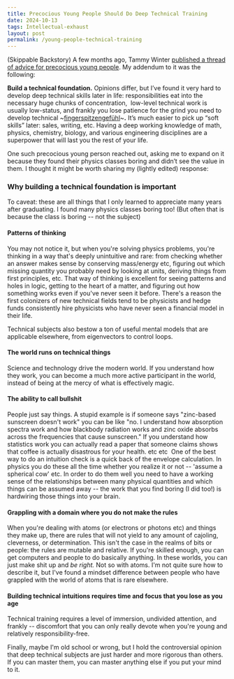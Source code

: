 ```yaml
---
title: Precocious Young People Should Do Deep Technical Training
date: 2024-10-13
tags: Intellectual-exhaust
layout: post
permalink: /young-people-technical-training
---
```

(Skippable Backstory) A few months ago, Tammy Winter [published a thread of advice for precocious young people](https://x.com/_TamaraWinter/status/1803439254518837320).  My addendum to it was the following:

**Build a technical foundation.** Opinions differ, but I’ve found it very hard to develop deep technical skills later in life: responsibilities eat into the necessary huge chunks of concentration,  low-level technical work is usually low-status, and frankly you lose patience for the grind you need to develop technical ~[fingerspitzengefühl](https://en.wikipedia.org/wiki/Fingerspitzengef%C3%BChl)~**.** It’s much easier to pick up “soft skills” later: sales, writing, etc. Having a deep working knowledge of math, physics, chemistry, biology, and various engineering disciplines are a superpower that will last you the rest of your life.

One such precocious young person reached out, asking me to expand on it because they found their physics classes boring and didn’t see the value in them. I thought it might be worth sharing my (lightly edited) response: 

### Why building a technical foundation is important

To caveat: these are all things that I only learned to appreciate many years after graduating. I found many physics classes boring too! (But often that is because the class is boring -- not the subject)

#### Patterns of thinking
You may not notice it, but when you're solving physics problems, you're thinking in a way that's deeply unintuitive and rare: from checking whether an answer makes sense by conserving mass/energy etc, figuring out which missing quantity you probably need by looking at units, deriving things from first principles, etc. That way of thinking is excellent for seeing patterns and holes in logic, getting to the heart of a matter, and figuring out how something works even if you've never seen it before. There's a reason the first colonizers of new technical fields tend to be physicists and hedge funds consistently hire physicists who have never seen a financial model in their life. 

Technical subjects also bestow a ton of useful mental models that are applicable elsewhere, from eigenvectors to control loops. 

#### The world runs on technical things 
Science and technology drive the modern world. If you understand how they work, you can become a much more active participant in the world, instead of being at the mercy of what is effectively magic. 

#### The ability to call bullshit
People just say things. A stupid example is if someone says "zinc-based sunscreen doesn't work" you can be like "no. I understand how absorption spectra work and how blackbody radiation works and zinc oxide absorbs across the frequencies that cause sunscreen." If you understand how statistics work you can actually read a paper that someone claims shows that coffee is actually disastrous for your health. etc etc  One of the best way to do an intuition check is a quick back of the envelope calculation. In physics you do these all the time whether you realize it or not -- 'assume a spherical cow' etc. In order to do them well you need to have a working sense of the relationships between many physical quantities and which things can be assumed away -- the work that you find boring (I did too!) is hardwiring those things into your brain.  

#### Grappling with a domain where you do not make the rules
When you're dealing with atoms (or electrons or photons etc) and things they make up, there are rules that will not yield to any amount of cajoling, cleverness, or determination. This isn't the case in the realms of bits or people: the rules are mutable and relative. If you're skilled enough, you can get computers and people to do basically anything. In these worlds, you can just make shit up and *be right.* Not so with atoms. I'm not quite sure how to describe it, but I've found a mindset difference between people who have grappled with the world of atoms that is rare elsewhere.  

#### Building technical intuitions requires time and focus that you lose as you age
Technical training requires a level of immersion, undivided attention, and frankly -- discomfort that you can only really devote when you're young and relatively responsibility-free.

Finally, maybe I'm old school or wrong, but I hold the controversial opinion that deep technical subjects are just harder and more rigorous than others. If you can master them, you can master anything else if you put your mind to it. 